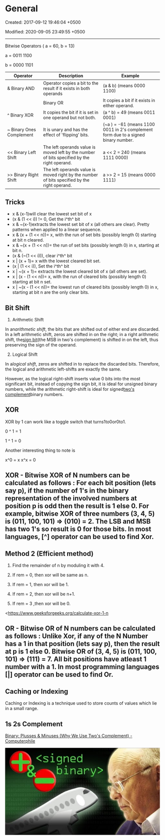 # General

Created: 2017-09-12 19:46:04 +0500

Modified: 2020-09-05 23:49:55 +0500

---

Bitwise Operators ( a = 60, b = 13)

a = 0011 1100

b = 0000 1101

| **Operator**              | **Description**                                                                              | **Example**                                                                          |
|---------------|------------------------------|----------------------------|
| & Binary AND              | Operator copies a bit to the result if it exists in both operands                            | (a & b) (means 0000 1100)                                                            |
| | Binary OR              | It copies a bit if it exists in either operand.                                              | (a | b) = 61 (means 0011 1101)                                                      |
| ^ Binary XOR             | It copies the bit if it is set in one operand but not both.                                  | (a ^ b) = 49 (means 0011 0001)                                                      |
| ~ Binary Ones Complement | It is unary and has the effect of 'flipping' bits.                                         | (~a ) = -61 (means 1100 0011 in 2's complement form due to a signed binary number. |
| << Binary Left Shift    | The left operands value is moved left by the number of bits specified by the right operand.  | a << 2 = 240 (means 1111 0000)                                                     |
| >> Binary Right Shift   | The left operands value is moved right by the number of bits specified by the right operand. | a >> 2 = 15 (means 0000 1111)                                                      |

## Tricks
-   x & (x-1)will clear the lowest set bit of x
-   (x & (1 << i)) != 0, Get the i^th^ bit
-   x & ~(x-1)extracts the lowest set bit of x (all others are clear). Pretty patterns when applied to a linear sequence.
-   x & (x + (1 << n))= x, with the run of set bits (possibly length 0) starting at bit n cleared.
-   x & ~(x + (1 << n))= the run of set bits (possibly length 0) in x, starting at bit n.
-   (x & (~(1 << i))), clear i^th^ bit
-   x | (x + 1)= x with the lowest cleared bit set.
-   (x | (1 << i)), Set the i^th^ bit
-   x | ~(x + 1)= extracts the lowest cleared bit of x (all others are set).
-   x | (x - (1 << n))= x, with the run of cleared bits (possibly length 0) starting at bit n set.
-   x | ~(x - (1 << n))= the lowest run of cleared bits (possibly length 0) in x, starting at bit n are the only clear bits.

## Bit Shift

1.  Arithmetic Shift

In an*arithmetic shift*, the bits that are shifted out of either end are discarded. In a left arithmetic shift, zeros are shifted in on the right; in a right arithmetic shift, the[sign bit](https://en.wikipedia.org/wiki/Sign_bit)(the MSB in two's complement) is shifted in on the left, thus preserving the sign of the operand.

2.  Logical Shift

In a*logical shift*, zeros are shifted in to replace the discarded bits. Therefore, the logical and arithmetic left-shifts are exactly the same.

However, as the logical right-shift inserts value 0 bits into the most significant bit, instead of copying the sign bit, it is ideal for unsigned binary numbers, while the arithmetic right-shift is ideal for signed[two's complement](https://en.wikipedia.org/wiki/Two%27s_complement)binary numbers.

## XOR

XOR by 1 can work like a toggle switch that turns1to0or0to1.

0 ^ 1 = 1

1 ^ 1 = 0

Another interesting thing to note is

x^0 = x
x^x = 0

## XOR - Bitwise XOR of N numbers can be calculated as follows : For each bit position (lets say p), if the number of 1's in the binary representation of the involved numbers at position p is odd then the result is 1 else 0. For example, bitwise XOR of three numbers (3, 4, 5) is (011, 100, 101) => (010) = 2. The LSB and MSB has two 1's so result is 0 for those bits. In most languages, [^] operator can be used to find Xor.

## Method 2 (Efficient method)

1.  Find the remainder of n by moduling it with 4.

2.  If rem = 0, then xor will be same as n.

3.  If rem = 1, then xor will be 1.

4.  If rem = 2, then xor will be n+1.

5.  If rem = 3 ,then xor will be 0.

<https://www.geeksforgeeks.org/calculate-xor-1-n

## OR - Bitwise OR of N numbers can be calculated as follows : Unlike Xor, if any of the N Number has a 1 in that position (lets say p), then the result at p is 1 else 0. Bitwise OR of (3, 4, 5) is (011, 100, 101) => (111) = 7. All bit positions have atleast 1 number with a 1. In most programming languages [|] operator can be used to find Or.

## Caching or Indexing

Caching or Indexing is a technique used to store counts of values which lie in a small range.

## 1s 2s Complement

[Binary: Plusses & Minuses (Why We Use Two's Complement) - Computerphile](https://www.youtube.com/watch?v=lKTsv6iVxV4)

![image](media/General-image1.jpg)
